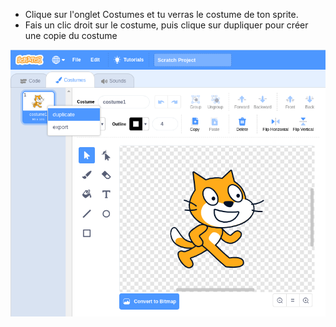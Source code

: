 - Clique sur l'onglet Costumes et tu verras le costume de ton sprite.
- Fais un clic droit sur le costume, puis clique sur dupliquer pour créer une copie du costume

![dupliquer-costume](images/duplicate-costume.png)
